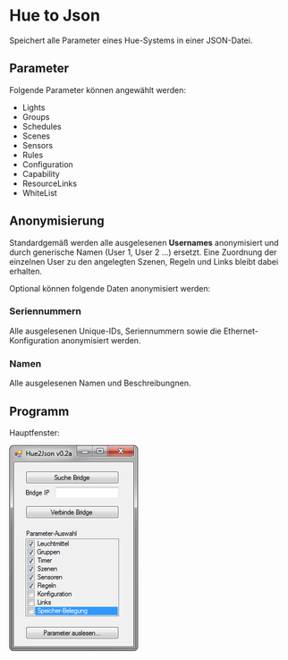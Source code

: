 # Hue to Json
Speichert alle Parameter eines Hue-Systems in einer JSON-Datei.

## Parameter
Folgende Parameter können angewählt werden:

* Lights
* Groups
* Schedules
* Scenes
* Sensors
* Rules
* Configuration
* Capability
* ResourceLinks
* WhiteList

## Anonymisierung
Standardgemäß werden alle ausgelesenen __Usernames__ anonymisiert und durch generische Namen (User 1, User 2 ...) ersetzt. Eine Zuordnung der einzelnen User zu den angelegten Szenen, Regeln und Links bleibt dabei erhalten.

Optional können folgende Daten anonymisiert werden:

### Seriennummern
Alle ausgelesenen Unique-IDs, Seriennummern sowie die Ethernet-Konfiguration anonymisiert werden.

### Namen
Alle ausgelesenen Namen und Beschreibungnen.

## Programm
Hauptfenster:

![MainView 0.2a - Screenshot][MainView_0_1a]

[MainView_0_1a]: docu/img/MainView_0.2a.png "MainView 0.2a - Screenshot"
